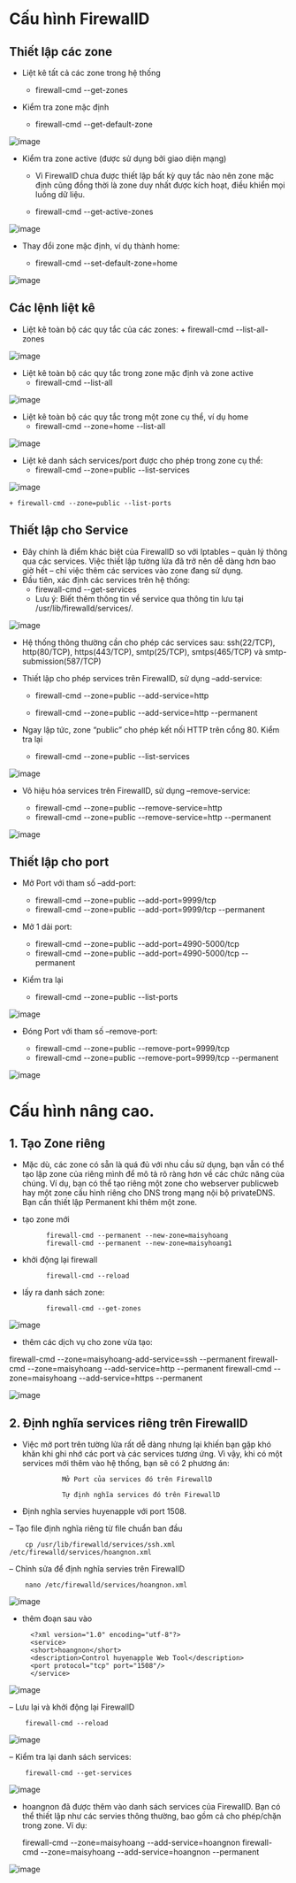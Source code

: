 # Cấu hình FirewallD

## Thiết lập các zone
- Liệt kê tất cả các zone trong hệ thống

    + firewall-cmd --get-zones

- Kiểm tra zone mặc định

    + firewall-cmd --get-default-zone
    
![image](https://user-images.githubusercontent.com/95491130/186796930-b6835bd3-f32c-4e33-9b46-715106318d40.png)
 
- Kiểm tra zone active (được sử dụng bởi giao diện mạng)
    + Vì FirewallD chưa được thiết lập bất kỳ quy tắc nào nên zone mặc định cũng đồng thời là zone duy nhất được kích hoạt, điều khiển mọi luồng dữ liệu.

    + firewall-cmd --get-active-zones

![image](https://user-images.githubusercontent.com/95491130/186797145-798ea3f6-bcf2-4e74-a904-2fb810b837a2.png)

- Thay đổi zone mặc định, ví dụ thành home:

    + firewall-cmd --set-default-zone=home

![image](https://user-images.githubusercontent.com/95491130/186797210-064922a3-5421-42d3-a260-3f1f38f5f736.png)

## Các lệnh liệt kê

- Liệt kê toàn bộ các quy tắc của các zones:
        + firewall-cmd --list-all-zones

![image](https://user-images.githubusercontent.com/95491130/186797365-66227c0c-93b5-4bc5-81cb-50e453d834e6.png)

- Liệt kê toàn bộ các quy tắc trong zone mặc định và zone active
    + firewall-cmd --list-all

![image](https://user-images.githubusercontent.com/95491130/186797430-44ca8718-39e3-47f0-b51c-a182e314cd02.png)

- Liệt kê toàn bộ các quy tắc trong một zone cụ thể, ví dụ home
    + firewall-cmd --zone=home --list-all

![image](https://user-images.githubusercontent.com/95491130/186797475-85eaacb9-9d77-434e-863c-d38d1626403c.png)

- Liệt kê danh sách services/port được cho phép trong zone cụ thể:
    + firewall-cmd --zone=public --list-services

![image](https://user-images.githubusercontent.com/95491130/186797709-05cc0d33-6c4f-4ce9-948f-7cd9f1ec9d79.png)

    + firewall-cmd --zone=public --list-ports

## Thiết lập cho Service

- Đây chính là điểm khác biệt của FirewallD so với Iptables – quản lý thông qua các services. Việc thiết lập tường lửa đã trở nên dễ dàng hơn bao giờ hết – chỉ việc thêm các services vào zone đang sử dụng.
- Đầu tiên, xác định các services trên hệ thống:
    + firewall-cmd --get-services
    + Lưu ý: Biết thêm thông tin về service qua thông tin lưu tại /usr/lib/firewalld/services/.
    
![image](https://user-images.githubusercontent.com/95491130/186797877-ec493260-5880-437a-9a7a-90795ba872cc.png)

- Hệ thống thông thường cần cho phép các services sau: ssh(22/TCP), http(80/TCP), https(443/TCP), smtp(25/TCP), smtps(465/TCP) và smtp-submission(587/TCP)

- Thiết lập cho phép services trên FirewallD, sử dụng –add-service:

    + firewall-cmd --zone=public --add-service=http

    + firewall-cmd --zone=public --add-service=http --permanent

- Ngay lập tức, zone “public” cho phép kết nối HTTP trên cổng 80. Kiểm tra lại

    + firewall-cmd --zone=public --list-services

![image](https://user-images.githubusercontent.com/95491130/186798133-bcf13499-d20c-4ff9-ba15-f6054e764079.png)

- Vô hiệu hóa services trên FirewallD, sử dụng –remove-service:

    + firewall-cmd --zone=public --remove-service=http
    + firewall-cmd --zone=public --remove-service=http --permanent

![image](https://user-images.githubusercontent.com/95491130/186798227-37d7d895-efeb-4cca-903b-beeac0b177e4.png)

## Thiết lập cho port
- Mở Port với tham số –add-port:

    + firewall-cmd --zone=public --add-port=9999/tcp
    + firewall-cmd --zone=public --add-port=9999/tcp --permanent
- Mở 1 dải port:
    + firewall-cmd --zone=public --add-port=4990-5000/tcp
    + firewall-cmd --zone=public --add-port=4990-5000/tcp --permanent
- Kiểm tra lại

    + firewall-cmd --zone=public --list-ports

![image](https://user-images.githubusercontent.com/95491130/186798402-abfcfbf8-58f4-4c10-9afe-362a65060536.png)

- Đóng Port với tham số –remove-port:

    + firewall-cmd --zone=public --remove-port=9999/tcp
    + firewall-cmd --zone=public --remove-port=9999/tcp --permanent

![image](https://user-images.githubusercontent.com/95491130/186798465-2dd5a586-3d55-4eca-a2c0-ff65a12d2364.png)

# Cấu hình nâng cao.

## 1. Tạo Zone riêng

- Mặc dù, các zone có sẵn là quá đủ với nhu cầu sử dụng, bạn vẫn có thể tạo lập zone của riêng mình để mô tả rõ ràng hơn về các chức năng của chúng. Ví dụ, bạn có thể tạo riêng một zone cho webserver publicweb hay một zone cấu hình riêng cho DNS trong mạng nội bộ privateDNS. Bạn cần thiết lập Permanent khi thêm một zone.

- tạo zone mới

            firewall-cmd --permanent --new-zone=maisyhoang
            firewall-cmd --permanent --new-zone=maisyhoang1
            
- khởi động lại firewall

            firewall-cmd --reload
            
- lấy ra danh sách zone:

            firewall-cmd --get-zones

![image](https://user-images.githubusercontent.com/105496635/188352942-0169e288-6f0c-4aad-bdda-0b51a9c1544d.png)

- thêm các dịch vụ cho zone vừa tạo:

firewall-cmd --zone=maisyhoang-add-service=ssh --permanent
firewall-cmd --zone=maisyhoang --add-service=http --permanent
firewall-cmd --zone=maisyhoang --add-service=https --permanent

![image](https://user-images.githubusercontent.com/105496635/188353213-b2dda0a0-2121-40ee-8dd4-a1b87208357f.png)






## 2. Định nghĩa services riêng trên FirewallD

- Việc mở port trên tường lửa rất dễ dàng nhưng lại khiến bạn gặp khó khăn khi ghi nhớ các port và các services tương ứng. Vì vậy, khi có một services mới thêm vào hệ thống, bạn sẽ có 2 phương án:

                Mở Port của services đó trên FirewallD

                Tự định nghĩa services đó trên FirewallD

- Định nghĩa servies huyenapple với port 1508.

– Tạo file định nghĩa riêng từ file chuẩn ban đầu

        cp /usr/lib/firewalld/services/ssh.xml /etc/firewalld/services/hoangnon.xml

– Chỉnh sửa để định nghĩa servies trên FirewallD

        nano /etc/firewalld/services/hoangnon.xml
        
![image](https://user-images.githubusercontent.com/105496635/188354003-035682d5-e427-4109-9c59-8480e4b8335b.png)

- thêm đoạn sau vào

        <?xml version="1.0" encoding="utf-8"?>
        <service>
        <short>hoangnon</short>
        <description>Control huyenapple Web Tool</description>
        <port protocol="tcp" port="1508"/>
        </service>
        
![image](https://user-images.githubusercontent.com/105496635/188353884-8a0ca267-10bd-4118-9209-2febe1a78663.png)

– Lưu lại và khởi động lại FirewallD

        firewall-cmd --reload
        
![image](https://user-images.githubusercontent.com/95491130/186801938-cdf44228-12ba-4094-ad84-91b0367e9827.png)

– Kiểm tra lại danh sách services:

        firewall-cmd --get-services

![image](https://user-images.githubusercontent.com/105496635/188354507-07a7da13-18b3-48f9-96a0-bc21acc546fb.png)


- hoangnon đã được thêm vào danh sách services của FirewallD. Bạn có thể thiết lập như các servies thông thường, bao gồm cả cho phép/chặn trong zone. Ví dụ:

    firewall-cmd --zone=maisyhoang --add-service=hoangnon
    firewall-cmd --zone=maisyhoang --add-service=hoangnon --permanent
    
![image](https://user-images.githubusercontent.com/105496635/188354681-c019b179-0318-4340-9be0-8f52ad2fadc1.png)
